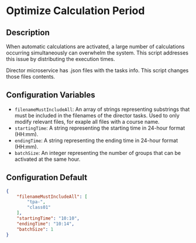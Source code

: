# Optimize Calculation Period

## Description
When automatic calculations are activated, a large number of calculations occurring simultaneously can overwhelm the system. This script addresses this issue by distributing the execution times. 

Director microservice has .json files with the tasks info. This script changes those files contents.

## Configuration Variables

- `filenameMustIncludeAll`: An array of strings representing substrings that must be included in the filenames of the director tasks. Used to only modify relevant files, for exaple all files with a course name.
- `startingTime`: A string representing the starting time in 24-hour format (HH:mm).
- `endingTime`: A string representing the ending time in 24-hour format (HH:mm).
- `batchSize`: An integer representing the number of groups that can be activated at the same hour.

## Configuration Default

```json
{
    "filenameMustIncludeAll": [
        "tpa-",
        "class01"
    ],
    "startingTime": "10:10",
    "endingTime": "10:14",
    "batchSize": 1
}
```